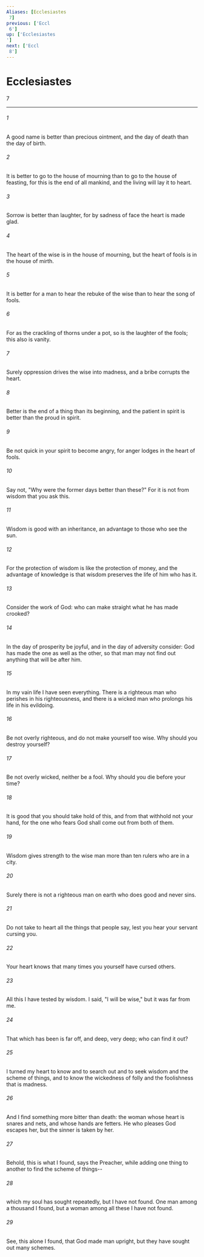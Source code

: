 ```yaml
---
Aliases: [Ecclesiastes 7]
previous: ['Eccl 6']
up: ['Ecclesiastes']
next: ['Eccl 8']
---
```

# Ecclesiastes 7

***
 

###### 1 
A good name is better than precious ointment,  and the day of death than the day of birth.   

###### 2 
It is better to go to the house of mourning  than to go to the house of feasting,  for this is the end of all mankind,  and the living will lay it to heart.   

###### 3 
Sorrow is better than laughter,  for by sadness of face the heart is made glad.   

###### 4 
The heart of the wise is in the house of mourning,  but the heart of fools is in the house of mirth.   

###### 5 
It is better for a man to hear the rebuke of the wise  than to hear the song of fools.   

###### 6 
For as the crackling of thorns under a pot,  so is the laughter of the fools;  this also is vanity.   

###### 7 
Surely oppression drives the wise into madness,  and a bribe corrupts the heart.   

###### 8 
Better is the end of a thing than its beginning,  and the patient in spirit is better than the proud in spirit.   

###### 9 
Be not quick in your spirit to become angry,  for anger lodges in the heart of fools.   

###### 10 
Say not, "Why were the former days better than these?"  For it is not from wisdom that you ask this.   

###### 11 
Wisdom is good with an inheritance,  an advantage to those who see the sun.   

###### 12 
For the protection of wisdom is like the protection of money,  and the advantage of knowledge is that wisdom preserves the life of him who has it.   

###### 13 
Consider the work of God:  who can make straight what he has made crooked?  

###### 14 
In the day of prosperity be joyful, and in the day of adversity consider: God has made the one as well as the other, so that man may not find out anything that will be after him.  

###### 15 
In my vain life I have seen everything. There is a righteous man who perishes in his righteousness, and there is a wicked man who prolongs his life in his evildoing.  

###### 16 
Be not overly righteous, and do not make yourself too wise. Why should you destroy yourself?  

###### 17 
Be not overly wicked, neither be a fool. Why should you die before your time?  

###### 18 
It is good that you should take hold of this, and from that withhold not your hand, for the one who fears God shall come out from both of them.  

###### 19 
Wisdom gives strength to the wise man more than ten rulers who are in a city.  

###### 20 
Surely there is not a righteous man on earth who does good and never sins.  

###### 21 
Do not take to heart all the things that people say, lest you hear your servant cursing you.  

###### 22 
Your heart knows that many times you yourself have cursed others.  

###### 23 
All this I have tested by wisdom. I said, "I will be wise," but it was far from me.  

###### 24 
That which has been is far off, and deep, very deep; who can find it out?  

###### 25 
I turned my heart to know and to search out and to seek wisdom and the scheme of things, and to know the wickedness of folly and the foolishness that is madness.  

###### 26 
And I find something more bitter than death: the woman whose heart is snares and nets, and whose hands are fetters. He who pleases God escapes her, but the sinner is taken by her.  

###### 27 
Behold, this is what I found, says the Preacher, while adding one thing to another to find the scheme of things--  

###### 28 
which my soul has sought repeatedly, but I have not found. One man among a thousand I found, but a woman among all these I have not found.  

###### 29 
See, this alone I found, that God made man upright, but they have sought out many schemes.
